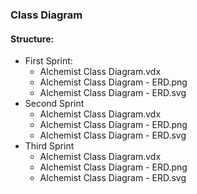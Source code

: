 
### Class Diagram

#### Structure:
* First Sprint:
    * Alchemist Class Diagram.vdx
    * Alchemist Class Diagram - ERD.png
    * Alchemist Class Diagram - ERD.svg
* Second Sprint
    * Alchemist Class Diagram.vdx
    * Alchemist Class Diagram - ERD.png
    * Alchemist Class Diagram - ERD.svg
* Third Sprint
    * Alchemist Class Diagram.vdx
    * Alchemist Class Diagram - ERD.png
    * Alchemist Class Diagram - ERD.svg
